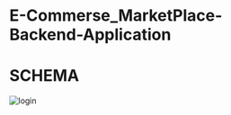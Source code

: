 # E-Commerse_MarketPlace-Backend-Application

# SCHEMA
![login](https://github.com/Akash-Hajare/E-Commerse_MarketPlace-Backend-Application/blob/master/Screenshots/Ecom%20Schems.png)
